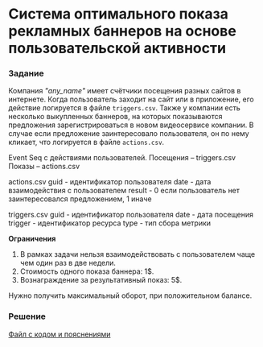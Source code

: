# Система оптимального показа рекламных баннеров на основе пользовательской активности

### Задание
Компания _"any_name"_ имеет счётчики посещения разных сайтов в интернете. Когда пользователь заходит на сайт или в приложение, его действие логируется в файле `triggers.csv`. Также у компании есть несколько выкупленных баннеров, на которых показываются предложения зарегистрироваться в новом видеосервисе компании. В случае если предложение заинтересовало пользователя, он по нему кликает, что логируется в файле `actions.csv`.

Event Seq с действиями пользователей.
Посещения – triggers.csv
Показы – actions.csv

actions.csv
guid - идентификатор пользователя
date - дата взаимодействия с пользователем
result - 0 если пользователь нет заинтересовался предложением, 1 иначе

triggers.csv
guid - идентификатор пользователя
date - дата посещения
trigger - идентификатор ресурса
type - тип сбора метрики

__Ограничения__
1. В рамках задачи нельзя взаимодействовать с пользователем чаще чем один раз в две недели. 
2. Стоимость одного показа баннера: 1$. 
3. Вознаграждение за результативный показ: 5$. 

Нужно получить максимальный оборот, при положительном балансе. 



### Решение
[Файл с кодом и пояснениями](/Projects/10_Test_tasks/Task_8/Solution.ipynb)

